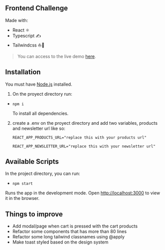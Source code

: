 ## Frontend Challenge
Made with:
- React ⚛️
- Typescript ✍️
- Tailwindcss ⛵💨 

> You can access to the live demo [here](https://frontend-challenge-inky.vercel.app/).

## Installation
You must have [Node.js](https://nodejs.org/en/download/) installed. 
1. On the proyect directory run:
- `npm i`

  To install all dependencies.

2. create a .env on the proyect directory and add two variables, products and newsletter url like so:

   `REACT_APP_PRODUCTS_URL="replace this with your products url"`
   
   `REACT_APP_NEWSLETTER_URL="replace this with your newsletter url"`


## Available Scripts
In the project directory, you can run:
- `npm start`

Runs the app in the development mode.
Open [http://localhost:3000](http://localhost:3000) to view it in the browser.

## Things to improve
- Add modal/page when cart is pressed with the cart products
- Refactor some components that has more than 80 lines
- Refactor some long tailwind classnames using @apply
- Make toast styled based on the design system


